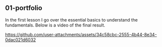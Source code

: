 ## 01-portfolio

In the first lesson I go over the essential basics to understand the fundamentals. Below is a video of the final result.

https://github.com/user-attachments/assets/34c58cbc-2555-4b44-8e34-0dac021d6032
